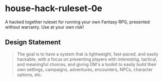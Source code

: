 # house-hack-ruleset-0e

A hacked together ruleset for running your own Fantasy RPG, presented without warranty. Use at your own risk!

## Design Statement

> The goal is to have a system that is lightweight, fast-paced, and easily hackable, with a focus on presenting players with interesting, tactical, and meaningful choices, and giving GM's a toolkit to easily build their own settings, campaigns, adventures, encounters, NPCs, character options, etc.
